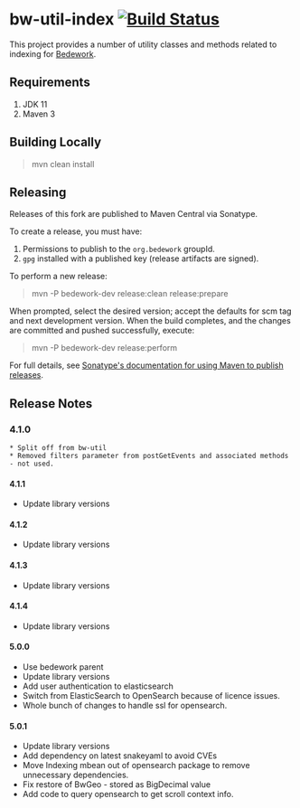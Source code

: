 # bw-util-index [![Build Status](https://travis-ci.org/Bedework/bw-util-index.svg)](https://travis-ci.org/Bedework/bw-util-index)

This project provides a number of utility classes and methods related to indexing for
[Bedework](https://www.apereo.org/projects/bedework).

## Requirements

1. JDK 11
2. Maven 3

## Building Locally

> mvn clean install

## Releasing

Releases of this fork are published to Maven Central via Sonatype.

To create a release, you must have:

1. Permissions to publish to the `org.bedework` groupId.
2. `gpg` installed with a published key (release artifacts are signed).

To perform a new release:

> mvn -P bedework-dev release:clean release:prepare

When prompted, select the desired version; accept the defaults for scm tag and next development version.
When the build completes, and the changes are committed and pushed successfully, execute:

> mvn -P bedework-dev release:perform

For full details, see [Sonatype's documentation for using Maven to publish releases](http://central.sonatype.org/pages/apache-maven.html).

## Release Notes
### 4.1.0
    * Split off from bw-util
    * Removed filters parameter from postGetEvents and associated methods - not used.

#### 4.1.1
* Update library versions

#### 4.1.2
* Update library versions

#### 4.1.3
* Update library versions

#### 4.1.4
* Update library versions

#### 5.0.0
* Use bedework parent
* Update library versions
* Add user authentication to elasticsearch
* Switch from ElasticSearch to OpenSearch because of licence issues.
* Whole bunch of changes to handle ssl for opensearch.

#### 5.0.1
* Update library versions
* Add dependency on latest snakeyaml to avoid CVEs
* Move Indexing mbean out of opensearch package to remove unnecessary dependencies.
* Fix restore of BwGeo - stored as BigDecimal value
* Add code to query opensearch to get scroll context info.
